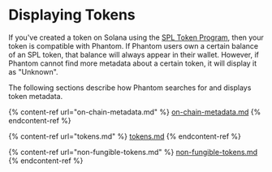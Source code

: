 # Displaying Tokens

If you've created a token on Solana using the [SPL Token Program](https://spl.solana.com/token), then your token is compatible with Phantom. If Phantom users own a certain balance of an SPL token, that balance will always appear in their wallet. However, if Phantom cannot find more metadata about a certain token, it will display it as "Unknown".&#x20;

The following sections describe how Phantom searches for and displays token metadata.

{% content-ref url="on-chain-metadata.md" %}
[on-chain-metadata.md](on-chain-metadata.md)
{% endcontent-ref %}

{% content-ref url="tokens.md" %}
[tokens.md](tokens.md)
{% endcontent-ref %}

{% content-ref url="non-fungible-tokens.md" %}
[non-fungible-tokens.md](non-fungible-tokens.md)
{% endcontent-ref %}

